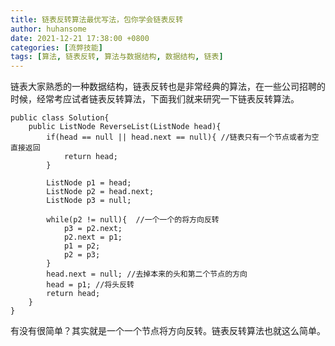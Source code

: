 ```yaml
---
title: 链表反转算法最优写法，包你学会链表反转
author: huhansome
date: 2021-12-21 17:38:00 +0800
categories: [流弊技能]
tags: [算法, 链表反转, 算法与数据结构, 数据结构, 链表]
---
```


链表大家熟悉的一种数据结构，链表反转也是非常经典的算法，在一些公司招聘的时候，经常考应试者链表反转算法，下面我们就来研究一下链表反转算法。

```
public class Solution{
    public ListNode ReverseList(ListNode head){
        if(head == null || head.next == null){ //链表只有一个节点或者为空直接返回
            return head;
        }
        
        ListNode p1 = head;
        ListNode p2 = head.next;
        ListNode p3 = null;

        while(p2 != null){  //一个一个的将方向反转
            p3 = p2.next;
            p2.next = p1;
            p1 = p2;
            p2 = p3;
        }
        head.next = null; //去掉本来的头和第二个节点的方向
        head = p1; //将头反转
        return head;
    }
}
```
有没有很简单？其实就是一个一个节点将方向反转。链表反转算法也就这么简单。